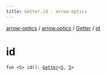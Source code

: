 ```yaml
---
title: Getter.id - arrow-optics
---
```


[arrow-optics](../../index.html) / [arrow.optics](../index.html) / [Getter](index.html) / [id](./id.html)

# id

`fun <S> id(): `[`Getter`](index.html)`<`[`S`](id.html#S)`, `[`S`](id.html#S)`>`